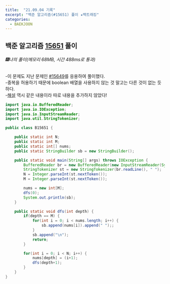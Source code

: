 ```yaml
---
title:  "21.09.04 기록"
excerpt: "백준 알고리즘(#15651) 풀이 ★백트래킹"
categories:
  - BAEKJOON
---
```



## 백준 알고리즘 [15651](https://www.acmicpc.net/problem/15651) 풀이

###### 🎆나의 풀이(메모리 68MB, 시간 488ms로 통과)<br/>
-이 문제도 지난 문제인 [#15649](https://liv660.github.io/baekjoon/210831/)를 응용하여 풀이했다.<br>
-중복을 허용하기 때문에 boolean 배열을 사용하지 않는 것 말고는 다른 것이 없는 듯 하다.<br>
-[해설](https://st-lab.tistory.com/116) 역시 같은 내용이라 따로 내용을 추가하지 않았다!<br>

```java
import java.io.BufferedReader;
import java.io.IOException;
import java.io.InputStreamReader;
import java.util.StringTokenizer;

public class B15651 {

    public static int N;
    public static int M;
    public static int[] nums;
    public static StringBuilder sb = new StringBuilder();

    public static void main(String[] args) throws IOException {
        BufferedReader br = new BufferedReader(new InputStreamReader(System.in));
        StringTokenizer st = new StringTokenizer(br.readLine(), " ");
        N = Integer.parseInt(st.nextToken());
        M = Integer.parseInt(st.nextToken());

        nums = new int[M];
        dfs(0);
        System.out.println(sb);
    }

    public static void dfs(int depth) {
        if(depth == M) {
            for(int i = 0; i < nums.length; i++) {
                sb.append(nums[i]).append(" ");;
            }
            sb.append("\n");
            return;
        }

        for(int i = 0; i < N; i++) {
            nums[depth] = (i+1);
            dfs(depth+1);
        }
    }
}
```
<br>
